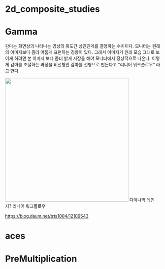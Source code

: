 # 2d_composite_studies
# Gamma
감마는 화면상의 나타나는 영상의 휘도간 상관관계를 결정하는 수치이다.
모니터는 원래의 이미지보다 좀더 어둡게 표현하는 경향이 있다. 그래서 이미지가 원래 모습 그대로 보이게 하려면 본 이미지 보다 좀더 밝게 저장을 해야 모니터에서 정상적으로 나온다.
이렇게 감마를 조절하는 과정을 비선형인 감마를 선형으로 만든다고 "리니어 워크플로우" 라고 한다.



<img src="http://rapapa.net/wp/wp-content/uploads/2018/06/i2eZj9U.png" width="400">
다이나믹 레인지?
리니어 워크플로우


https://blog.daum.net/trts1004/12109543
# aces

# PreMultiplication

